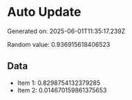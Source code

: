 # Auto Update

Generated on: 2025-06-01T11:35:17.239Z

Random value: 0.936915618406523

## Data

- Item 1: 0.8298754132379285
- Item 2: 0.014670159861375653